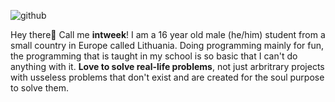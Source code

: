 ![github](https://user-images.githubusercontent.com/111011518/233769086-0fd6dd88-4257-42e7-b68b-be31d0579dbf.png)

Hey there👋
Call me **intweek**! I am a 16 year old male (he/him) student from a small country in Europe called Lithuania. Doing programming mainly for fun, the programming that is taught in my school is so basic that I can't do anything with it. **Love to solve real-life problems**, not just arbritrary projects with usseless problems that don't exist and are created for the soul purpose to solve them.
